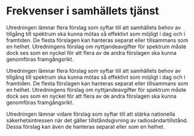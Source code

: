 # Frekvenser i samhällets tjänst

Utredningen lämnar flera förslag som syftar till att samhällets behov av tillgång till spektrum ska kunna mötas så effektivt som möjligt i dag och i framtiden. De flesta förslagen kan hanteras separat eller tillsammans som en helhet. Utredningens förslag om nyttjandeavgifter för spektrum måste dock ses som en nyckel för att flera av de andra förslagen ska kunna genomföras framgångsrikt.

Utredningen lämnar flera förslag som syftar till att samhällets behov av tillgång till spektrum ska kunna mötas så effektivt som möjligt i dag och i framtiden. De flesta förslagen kan hanteras separat eller tillsammans som en helhet. Utredningens förslag om nyttjandeavgifter för spektrum måste dock ses som en nyckel för att flera av de andra förslagen ska kunna genomföras framgångsrikt.

Utredningen lämnar vidare förslag som syftar till att stärka nationella säkerhetsintressen när det gäller tillståndsgivning av radiosändartillstånd. Dessa förslag kan även de hanteras separat eller som en helhet.
